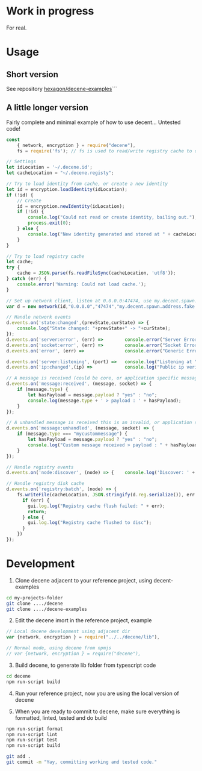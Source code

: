 # Work in progress

For real.

# Usage

## Short version

See repository [hexagon/decene-examples](https://github.com/hexagon/decene-examples)```

## A little longer version

Fairly complete and minimal example of how to use decent... Untested code!

```javascript
const 
    { network, encryption } = require("decene"),
    fs = require('fs'); // fs is used to read/write registry cache to disk

// Settings
let idLocation = '~/.decene.id';
let cacheLocation = "~/.decene.registy";

// Try to load identity from cache, or create a new identity
let id = encryption.loadIdentity(idLocation);
if (!id) {
    // Create
    id = encryption.newIdentity(idLocation);
    if (!id) {
        console.log("Could not read or create identity, bailing out.");
        process.exit(0);
    } else {
        console.log("New identity generated and stored at " + cacheLocation);
    }
} 

// Try to load registry cache
let cache;
try {
    cache = JSON.parse(fs.readFileSync(cacheLocation, 'utf8'));
} catch (err) {
    console.error('Warning: Could not load cache.');
}

// Set up network client, listen at 0.0.0.0:47474, use my.decent.spawn.address.fake:47474 as "spawn" in case no local cache is available
var d = new network(id,"0.0.0.0","47474","my.decent.spawn.address.fake:47474",cache);

// Handle network events
d.events.on('state:changed',(prevState,curState) => {
    console.log("State changed: "+prevState+" -> "+curState);
});
d.events.on('server:error', (err) =>        console.error("Server Error:"+err));
d.events.on('socket:error', (err) =>        console.error("Socket Error:"+err));
d.events.on('error', (err) =>               console.error("Generic Error:"+err));

d.events.on('server:listening', (port) =>   console.log("Listening at " + port));
d.events.on('ip:changed',(ip) =>            console.log("Public ip verified: "+ip));

// A message is received (could be core, or application specific message)
d.events.on('message:received', (message, socket) => {
    if (message.type) {
        let hasPayload = message.payload ? "yes" : "no";
        console.log(message.type + ' > payload : ' + hasPayload);
    }
});

// A unhandled message is received this is an invalid, or application specific message
d.events.on('message:unhandled', (message, socket) => {
    if (message.type === "mycustommessage") {
        let hasPayload = message.payload ? "yes" : "no";
        console.log("Custom message received > payload : " + hasPayload);
    }
});

// Handle registry events
d.events.on('node:discover', (node) => {    console.log('Discover: ' + node.uuid );  });

// Handle registry disk cache
d.events.on('registry:batch', (node) => {
    fs.writeFile(cacheLocation, JSON.stringify(d.reg.serialize()), err => {
      if (err) {
        gui.log.log("Registry cache flush failed: " + err);
        return;
      } else {
        gui.log.log("Registry cache flushed to disc");
      }
    })
});
```


# Development

1. Clone decene adjacent to your reference project, using decent-examples

```bash
cd my-projects-folder
git clone ..../decene
git clone ..../decene-examples
```

2. Edit the decene imort in the reference project, example

```javascript
// Local decene development using adjacent dir
var {network, encryption } = require("../../decene/lib"),

// Normal mode, using decene from npmjs
// var {network, encryption } = require("decene"),
```

3. Build decene, to generate lib folder from typescript code

```bash
cd decene
npm run-script build
```

4. Run your reference project, now you are using the local version of decene

5. When you are ready to commit to decene, make sure everything is formatted, linted, tested and do build

```bash
npm run-script format
npm run-script lint
npm run-script test
npm run-script build

git add .
git commit -m "Yay, committing working and tested code."
```

